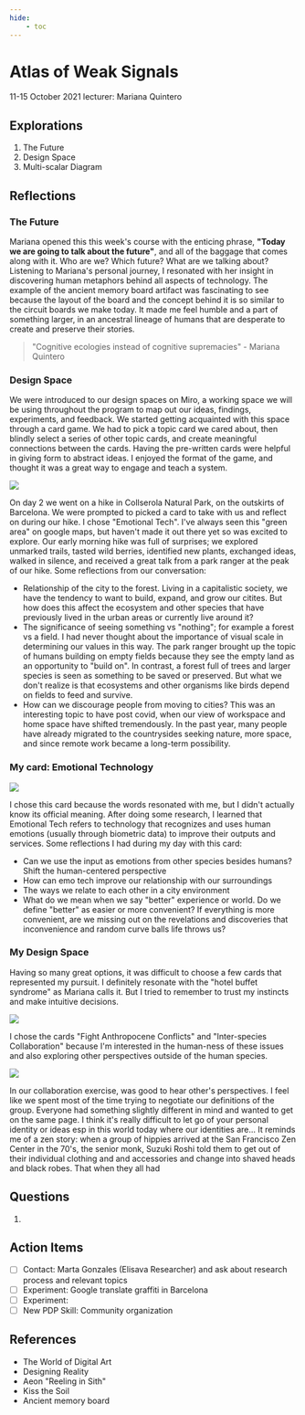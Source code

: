 ```yaml
---
hide:
    - toc
---
```


# Atlas of Weak Signals
11-15 October 2021
lecturer: Mariana Quintero

## Explorations

1. The Future
2. Design Space
3. Multi-scalar Diagram

## Reflections

### The Future

Mariana opened this this week's course with the enticing phrase, **"Today we are going to talk about the future"**, and all of the baggage that comes along with it. Who are we? Which future? What are we talking about? Listening to Mariana's personal journey, I resonated with her insight in discovering human metaphors behind all aspects of technology. The example of the ancient memory board artifact was fascinating to see because the layout of the board and the concept behind it is so similar to the circuit boards we make today. It made me feel humble and a part of something larger, in an ancestral lineage of humans that are desperate to create and preserve their stories.

<blockquote>"Cognitive ecologies instead of cognitive supremacies" - Mariana Quintero</blockquote>

### Design Space

We were introduced to our design spaces on Miro, a working space we will be using throughout the program to map out our ideas, findings, experiments, and feedback. We started getting acquainted with this space through a card game. We had to pick a topic card we cared about, then blindly select a series of other topic cards, and create meaningful connections between the cards. Having the pre-written cards were helpful in giving form to abstract ideas. I enjoyed the format of the game, and thought it was a great way to engage and teach a system.

![](../images/Miro_DesignSpace.png)

On day 2 we went on a hike in Collserola Natural Park, on the outskirts of Barcelona. We were prompted to picked a card to take with us and reflect on during our hike. I chose "Emotional Tech". I've always seen this "green area" on google maps, but haven't made it out there yet so was excited to explore. Our early morning hike was full of surprises; we explored unmarked trails, tasted wild berries, identified new plants, exchanged ideas, walked in silence, and received a great talk from a park ranger at the peak of our hike. Some reflections from our conversation:  

- Relationship of the city to the forest. Living in a capitalistic society, we have the tendency to want to build, expand, and grow our citites. But how does this affect the ecosystem and other species that have previously lived in the urban areas or currently live around it?
- The significance of seeing something vs "nothing"; for example a forest vs a field. I had never thought about the importance of visual scale in determining our values in this way. The park ranger brought up the topic of humans building on empty fields because they see the empty land as an opportunity to "build on". In contrast, a forest full of trees and larger species is seen as something to be saved or preserved. But what we don't realize is that ecosystems and other organisms like birds depend on fields to feed and survive.
- How can we discourage people from moving to cities? This was an interesting topic to have post covid, when our view of workspace and home space have shifted tremendously. In the past year, many people have already migrated to the countrysides seeking nature, more space, and since remote work became a long-term possibility.

### My card: Emotional Technology

![](../images/Miro_Multiscalar.png)

I chose this card because the words resonated with me, but I didn't actually know its official meaning. After doing some research, I learned that Emotional Tech refers to technology that recognizes and uses human emotions (usually through biometric data) to improve their outputs and services. Some reflections I had during my day with this card:

- Can we use the input as emotions from other species besides humans? Shift the human-centered perspective
- How can emo tech improve our relationship with our surroundings
- The ways we relate to each other in a city environment
- What do we mean when we say "better" experience or world. Do we define "better" as easier or more convenient? If everything is more convenient, are we missing out on the revelations and discoveries that inconvenience and random curve balls life throws us?

### My Design Space

Having so many great options, it was difficult to choose a few cards that represented my pursuit. I definitely resonate with the "hotel buffet syndrome" as Mariana calls it. But I tried to remember to trust my instincts and make intuitive decisions.

![](../images/Miro_DesignSpace1.png)

I chose the cards "Fight Anthropocene Conflicts" and "Inter-species Collaboration" because I'm interested in the human-ness of these issues and also exploring other perspectives outside of the human species.

![](../images/Miro_CollabSpace.png)

In our collaboration exercise, was good to hear other's perspectives. I feel like we spent most of the time trying to negotiate our definitions of the group. Everyone had something slightly different in mind and wanted to get on the same page. I think it's really difficult to let go of your personal identity or ideas esp in this world today where our identities are... It reminds me of a zen story: when a group of hippies arrived at the San Francisco Zen Center in the 70's, the senior monk, Suzuki Roshi told them to get out of their individual clothing and and accessories and change into shaved heads and black robes. That when they all had

## Questions

1.

## Action Items

- [ ]  Contact: Marta Gonzales (Elisava Researcher) and ask about research process and relevant topics
- [ ]  Experiment: Google translate graffiti in Barcelona
- [ ]  Experiment:
- [ ]  New PDP Skill: Community organization

## References

- The World of Digital Art
- Designing Reality
- Aeon "Reeling in Sith"
- Kiss the Soil
- Ancient memory board
